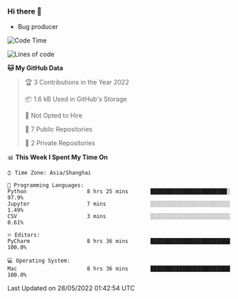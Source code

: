 ### Hi there 👋
* Bug producer
<!--START_SECTION:waka-->
![Code Time](http://img.shields.io/badge/Code%20Time-0%20secs-blue)

![Lines of code](https://img.shields.io/badge/From%20Hello%20World%20I%27ve%20Written-5%20Thousand%20lines%20of%20code-blue)

**🐱 My GitHub Data** 

> 🏆 3 Contributions in the Year 2022
 > 
> 📦 1.6 kB Used in GitHub's Storage 
 > 
> 🚫 Not Opted to Hire
 > 
> 📜 7 Public Repositories 
 > 
> 🔑 2 Private Repositories  
 > 
📊 **This Week I Spent My Time On** 

```text
⌚︎ Time Zone: Asia/Shanghai

💬 Programming Languages: 
Python                   8 hrs 25 mins       ████████████████████████░   97.9% 
Jupyter                  7 mins              ░░░░░░░░░░░░░░░░░░░░░░░░░   1.49% 
CSV                      3 mins              ░░░░░░░░░░░░░░░░░░░░░░░░░   0.61%

🔥 Editors: 
PyCharm                  8 hrs 36 mins       █████████████████████████   100.0%

💻 Operating System: 
Mac                      8 hrs 36 mins       █████████████████████████   100.0%

```


 Last Updated on 28/05/2022 01:42:54 UTC
<!--END_SECTION:waka-->
